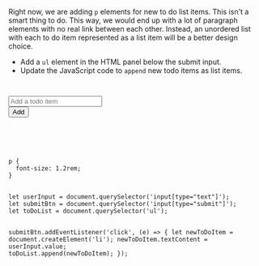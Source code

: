 Right now, we are adding
`p` elements for new to do list items. This
isn't a smart thing to do. This way,
we would end up with a lot of paragraph elements
with no real link between each other. Instead,
an unordered list with each to do item
represented as a list item will be a better design
choice.

- Add a `ul` element in the
HTML panel below the submit input.
- Update the JavaScript code to
`append` new todo items as
list items.

<Editor lang="javascript">
<code>
<panel lang="html">
<input type = "text" placeholder = "Add a todo item"/>
<input type = "submit" value = "Add">
<ul>
</ul>
</panel>
<panel lang="css">
p {
  font-size: 1.2rem;
}
</panel>
<panel lang="javascript">
let userInput = document.querySelector('input[type="text"]');
let submitBtn = document.querySelector('input[type="submit"]');
let toDoList = document.querySelector('ul');

submitBtn.addEventListener('click', (e) => {
  let newToDoItem = document.createElement('li');
  newToDoItem.textContent = userInput.value;
  toDoList.append(newToDoItem);
});
</panel>
</code>
</Editor>